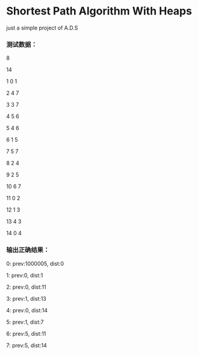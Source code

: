 # Shortest Path Algorithm With Heaps

just a simple project of A.D.S

### 测试数据：

8

14

1 0 1

2 4 7

3 3 7

4 5 6

5 4 6

6 1 5

7 5 7

8 2 4

9 2 5

10 6 7

11 0 2

12 1 3

13 4 3

14 0 4

### 输出正确结果：

0: prev:1000005, dist:0

1: prev:0, dist:1

2: prev:0, dist:11

3: prev:1, dist:13

4: prev:0, dist:14

5: prev:1, dist:7

6: prev:5, dist:11

7: prev:5, dist:14



